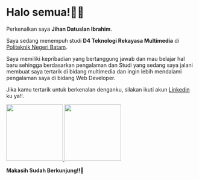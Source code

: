 # Halo semua!👋🤗   

Perkenalkan saya **Jihan Datuslan Ibrahim**.<br>

 Saya sedang menempuh studi **D4 Teknologi Rekayasa Multimedia** di [Politeknik Negeri Batam](https://www.polibatam.ac.id/).<br>

Saya memiliki kepribadian yang bertanggung jawab dan mau belajar hal baru sehingga berdasarkan pengalaman dan Studi yang sedang saya jalani membuat saya tertarik di bidang multimedia dan ingin lebih mendalami pengalaman saya di bidang Web Developer.<br>

Jika kamu tertarik untuk berkenalan denganku, silakan ikuti akun [Linkedin](https://www.linkedin.com/in/jihan-datuslan-ibrahim-6550a5255/) ku ya!!.  

<p align="left">
<a href="https://github.com/jihandatuslan">  
 <img height="150em" src="https://github-readme-stats-eight-theta.vercel.app/api/top-langs/?username=jihandatuslan&layout=compact&theme=algolia"/>
  <img height="150em" src="https://github-readme-stats-eight-theta.vercel.app/api?username=jihandatuslan&show_icons=true&theme=algolia&include_all_commits=true&count_private=true"/>
</a>
</p>

**Makasih Sudah Berkunjung!!🤗**
<!--
**jihandatuslan/jihandatuslan** is a ✨ _special_ ✨ repository because its `README.md` (this file) appears on your GitHub profile.

Here are some ideas to get you started:

- 🔭 I’m currently working on ...
- 🌱 I’m currently learning ...
- 👯 I’m looking to collaborate on ...
- 🤔 I’m looking for help with ...
- 💬 Ask me about ...
- 📫 How to reach me: ...
- 😄 Pronouns: ...
- ⚡ Fun fact: ...
-->
